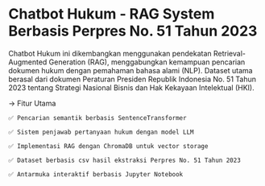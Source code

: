 # Chatbot Hukum - RAG System Berbasis Perpres No. 51 Tahun 2023

Chatbot Hukum ini dikembangkan menggunakan pendekatan Retrieval-Augmented Generation (RAG), menggabungkan kemampuan pencarian dokumen hukum dengan pemahaman bahasa alami (NLP). Dataset utama berasal dari dokumen Peraturan Presiden Republik Indonesia No. 51 Tahun 2023 tentang Strategi Nasional Bisnis dan Hak Kekayaan Intelektual (HKI).

-> Fitur Utama

    ✅ Pencarian semantik berbasis SentenceTransformer

    ✅ Sistem penjawab pertanyaan hukum dengan model LLM

    ✅ Implementasi RAG dengan ChromaDB untuk vector storage

    ✅ Dataset berbasis csv hasil ekstraksi Perpres No. 51 Tahun 2023

    ✅ Antarmuka interaktif berbasis Jupyter Notebook
